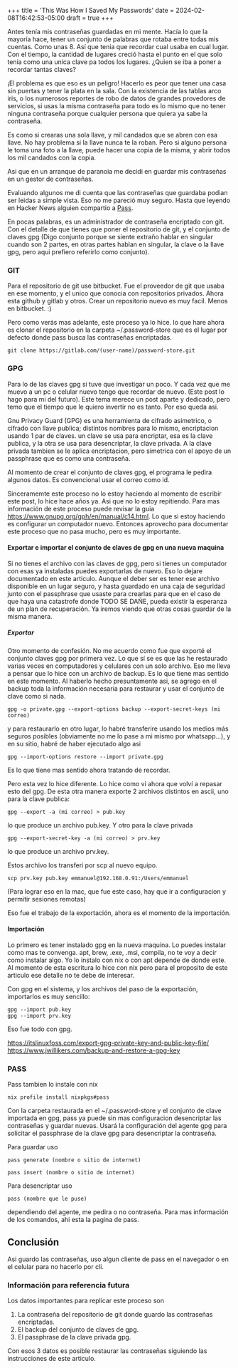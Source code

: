 +++
title = 'This Was How I Saved My Passwords'
date = 2024-02-08T16:42:53-05:00
draft = true
+++

Antes tenía mis contraseñas guardadas en mi mente. Hacía lo que la mayoría hace, tener un conjunto de palabras que rotaba entre todas mis cuentas. Como unas 8. Así que tenia que recordar cual usaba en cual lugar. Con el tiempo, la cantidad de lugares creció hasta el punto en el que solo tenia como una unica clave pa todos los lugares. ¿Quien se iba a poner a recordar tantas claves?

¡El problema es que eso es un peligro! Hacerlo es peor que tener una casa sin puertas y tener la plata en la sala. Con la existencia de las tablas arco iris, o los numerosos reportes de robo de datos de grandes provedores de servicios, si usas la misma contraseña para todo es lo mismo que no tener ninguna contraseña porque cualquier persona que quiera ya sabe la contraseña.

Es como si crearas una sola llave, y mil candados que se abren con esa llave. No hay problema si la llave nunca te la roban. Pero si alguno persona le toma una foto a la llave, puede hacer una copia de la misma, y abrir todos los mil candados con la copia.

Asi que en un arranque de paranoia me decidi en guardar mis contraseñas en un gestor de contraseñas.

Evaluando algunos me di cuenta que las contraseñas que guardaba podian ser leidas a simple vista. Eso no me pareció muy seguro. Hasta que leyendo en Hacker News alguien compartio a [Pass](https://www.passwordstore.org/).

En pocas palabras, es un administrador de contraseña encriptado con git. Con el detalle de que tienes que poner el repositorio de git, y el conjunto de claves gpg (Digo conjunto porque se siente extraño hablar en singular cuando son 2 partes, en otras partes hablan en singular, la clave o la llave gpg, pero aqui prefiero referirlo como conjunto).

### GIT

Para el repositorio de git use bitbucket. Fue el proveedor de git que usaba en ese momento, y el unico que conocia con repositorios privados. Ahora esta github y gitlab y otros. Crear un repositorio nuevo es muy facil. Menos en bitbucket. :)

Pero como verás mas adelante, este proceso ya lo hice. lo que hare ahora es clonar el repositorio en la carpeta ~/.password-store que es el lugar por defecto donde pass busca las contraseñas encriptadas.

```
git clone https://gitlab.com/(user-name)/password-store.git
```

### GPG

Para lo de las claves gpg si tuve que investigar un poco. Y cada vez que me muevo a un pc o celular nuevo tengo que recordar de nuevo. (Este post lo hago para mi del futuro). Este tema merece un post aparte y dedicado, pero temo que el tiempo que le quiero invertir no es tanto. Por eso queda asi.

Gnu Privacy Guard (GPG) es una herramienta de cifrado asimetrico, o cifrado con llave publica; distintos nombres para lo mismo, encriptacion usando 1 par de claves. un clave se usa para encriptar, esa es la clave publica, y la otra se usa para desencriptar, la clave privada. A la clave privada tambien se le aplica encriptacion, pero simetrica con el apoyo de un passphrase que es como una contraseña.

Al momento de crear el conjunto de claves gpg, el programa le pedira algunos datos. Es convencional usar el correo como id.

Sinceramemte este proceso no lo estoy haciendo al momento de escribir este post, lo hice hace años ya. Asi que no lo estoy repitiendo. Para mas información de este proceso puede revisar la guia https://www.gnupg.org/gph/en/manual/c14.html. Lo que si estoy haciendo es configurar un computador nuevo. Entonces aprovecho para documentar este proceso que no pasa mucho, pero es muy importante.

#### Exportar e importar el conjunto de claves de gpg en una nueva maquina

Si no tienes el archivo con las claves de gpg, pero si tienes un computador con esas ya instaladas puedes exportarlas de nuevo. Eso lo dejare documentado en este articulo. Aunque el deber ser es tener ese archivo disponible en un lugar seguro, y hasta guardado en una caja de seguridad junto con el passphrase que usaste para crearlas para que en el caso de que haya una catastrofe donde TODO SE DAÑE, pueda existir la esperanza de un plan de recuperación. Ya iremos viendo que otras cosas guardar de la misma manera.

##### Exportar

Otro momento de confesión. No me acuerdo como fue que exporté el conjunto claves gpg por primera vez. Lo que sí se es que las he restaurado varias veces en computadores y celulares con un solo archivo. Eso me lleva a pensar que lo hice con un archivo de backup. Es lo que tiene mas sentido en este momento. Al haberlo hecho presuntamente asi, se agrego en el backup toda la información necesaria para restaurar y usar el conjunto de clave como si nada.

```
gpg -o private.gpg --export-options backup --export-secret-keys (mi correo)
```

y para restaurarlo en otro lugar, lo habré transferire usando los medios más seguros posibles (obviamente no me lo pase a mi mismo por whatsapp...), y en su sitio, habré de haber ejecutado algo asi

```
gpg --import-options restore --import private.gpg
```

Es lo que tiene mas sentido ahora tratando de recordar.

Pero esta vez lo hice diferente. Lo hice como vi ahora que volví a repasar esto del gpg. De esta otra manera exporte 2 archivos distintos en ascii, uno para la clave publica:

```
gpg --export -a (mi correo) > pub.key
```

lo que produce un archivo pub.key. Y otro para la clave privada

```
gpg --export-secret-key -a (mi correo) > prv.key
```

lo que produce un archivo prv.key.

Estos archivo los transferi por scp al nuevo equipo.

```
scp prv.key pub.key emmanuel@192.168.0.91:/Users/emmanuel
```

(Para lograr eso en la mac, que fue este caso, hay que ir a configuracion y permitir sesiones remotas)

Eso fue el trabajo de la exportación, ahora es el momento de la importación.

#### Importación

Lo primero es tener instalado gpg en la nueva maquina. Lo puedes instalar como mas te convenga. apt, brew, .exe, .msi, compila, no te voy a decir como instalar algo. Yo lo instalo con nix o con apt depende de donde este. Al momento de esta escritura lo hice con nix pero para el proposito de este articulo ese detalle no te debe de interesar.

Con gpg en el sistema, y los archivos del paso de la exportación, importarlos es muy sencillo:

```
gpg --import pub.key
gpg --import prv.key
```

Eso fue todo con gpg.

https://itslinuxfoss.com/export-gpg-private-key-and-public-key-file/
https://www.jwillikers.com/backup-and-restore-a-gpg-key

### PASS

Pass tambien lo instale con nix

```
nix profile install nixpkgs#pass
```

Con la carpeta restaurada en el ~/.password-store y el conjunto de clave importada en gpg, pass ya puede sin mas configuracion desencriptar las contraseñas y guardar nuevas. Usará la configuración del agente gpg para solicitar el passphrase de la clave gpg para desencriptar la contraseña.

Para guardar uso

```
pass generate (nombre o sitio de internet)
```

```
pass insert (nombre o sitio de internet)
```

Para desencriptar uso

```
pass (nombre que le puse)
```

dependiendo del agente, me pedira o no contraseña. Para mas información de los comandos, ahi esta la pagina de pass.

## Conclusión

Asi guardo las contraseñas, uso algun cliente de pass en el navegador o en el celular para no hacerlo por cli.

### Información para referencia futura

Los datos importantes para replicar este proceso son

1. La contraseña del repositorio de git donde guardo las contraseñas encriptadas.
2. El backup del conjunto de claves de gpg.
3. El passphrase de la clave privada gpg.

Con esos 3 datos es posible restaurar las contraseñas siguiendo las instrucciones de este articulo.
